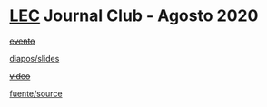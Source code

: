 # [LEC](http://lec2.df.uba.ar/) Journal Club - Agosto 2020

~~[evento]()~~

[diapos/slides](http://slides.saxa.xyz/slides/lec_journal_club/slides)

~~[video]()~~

[fuente/source](https://github.com/akielbowicz/presentations/blob/master/presentaciones/lec_journal_club/)
